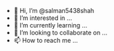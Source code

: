 - 👋 Hi, I’m @salman5438shah
- 👀 I’m interested in ...
- 🌱 I’m currently learning ...
- 💞️ I’m looking to collaborate on ...
- 📫 How to reach me ...

<!---
salman5438shah/salman5438shah is a ✨ special ✨ repository because its `README.md` (this file) appears on your GitHub profile.
You can click the Preview link to take a look at your changes.
--->
